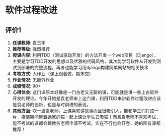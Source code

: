 # 软件过程改进

## 评价1

1. **任课教师**: 袁玉宇
2. **推荐等级**: 强烈推荐
3. **授课内容**: 利用TDD（测试驱动开发）的方法开发一个web项目（Django），主要是学习TDD开发的思想以及优雅的代码风格，其次能学习软件从开发到测试到部署的完整流程，再者也能学习用django构建简单网站的相关技术
4. **考核方式**: 大作业（课上跟着做，期末交）
5. **作业情况**: 无额外作业
6. **成绩情况**: 90+
7. **心得体会**: 这门课原本好像是一门古老又无聊的课，可能就是讲一些上古软件开发的理论。今年开始是袁老师来上这门课，利用TDD来讲软件过程改进应该是袁老师的创新，也是与时俱进的表现。
8. **其他方面**: 吹一波袁老师，上课喜欢讲故事而且很吸引人，能和学生们打成一片，疫情期间带着她家的猫一起上课让学生云吸猫！而且袁老师不喜欢考试，能不考试的课都会跟教务老师申请不考试，实在不行也会开卷，她的所有课都推荐！
